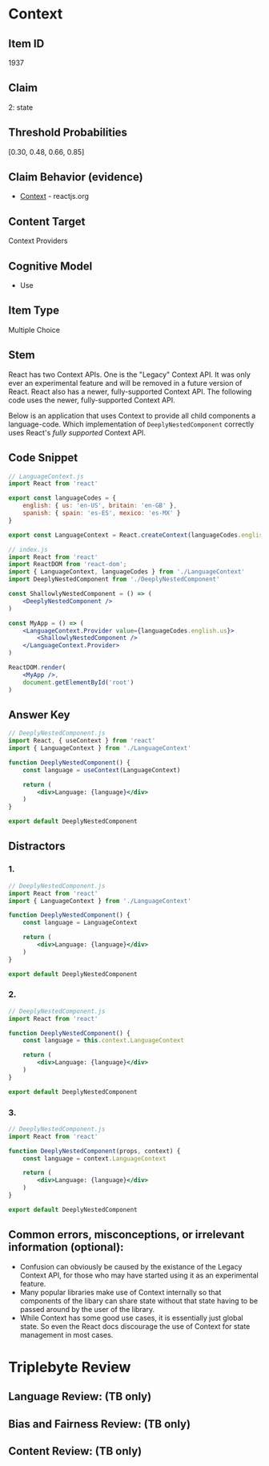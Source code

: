 # Context

## Item ID
1937

## Claim
2: state

## Threshold Probabilities
[0.30, 0.48, 0.66, 0.85]

## Claim Behavior (evidence)
- [Context](https://reactjs.org/docs/context.html) - reactjs.org

## Content Target
Context
Providers

## Cognitive Model
* Use

## Item Type
Multiple Choice

## Stem
React has two Context APIs. One is the "Legacy" Context API. It was only ever an experimental feature and will be removed in a future version of React.  React also has a newer, fully-supported Context API.  The following code uses the newer, fully-supported Context API.  

Below is an application that uses Context to provide all child components a language-code.  Which implementation of `DeeplyNestedComponent` correctly uses React's *fully supported* Context API.

## Code Snippet
```jsx
// LanguageContext.js
import React from 'react'

export const languageCodes = {
    english: { us: 'en-US', britain: 'en-GB' },
    spanish: { spain: 'es-ES', mexico: 'es-MX' }
}

export const LanguageContext = React.createContext(languageCodes.english.us)
```

```jsx
// index.js
import React from 'react'
import ReactDOM from 'react-dom';
import { LanguageContext, languageCodes } from './LanguageContext'
import DeeplyNestedComponent from './DeeplyNestedComponent'

const ShallowlyNestedComponent = () => (
    <DeeplyNestedComponent />
)

const MyApp = () => (
    <LanguageContext.Provider value={languageCodes.english.us}>
        <ShallowlyNestedComponent />
    </LanguageContext.Provider>
)

ReactDOM.render(
    <MyApp />,
    document.getElementById('root')
)
```

## Answer Key
```jsx
// DeeplyNestedComponent.js
import React, { useContext } from 'react'
import { LanguageContext } from './LanguageContext'

function DeeplyNestedComponent() {
    const language = useContext(LanguageContext)

    return (
        <div>Language: {language}</div>
    )
}

export default DeeplyNestedComponent
```

## Distractors
### 1.
```jsx
// DeeplyNestedComponent.js
import React from 'react'
import { LanguageContext } from './LanguageContext'

function DeeplyNestedComponent() {
    const language = LanguageContext

    return (
        <div>Language: {language}</div>
    )
}

export default DeeplyNestedComponent
```

### 2.
```jsx
// DeeplyNestedComponent.js
import React from 'react'

function DeeplyNestedComponent() {
    const language = this.context.LanguageContext

    return (
        <div>Language: {language}</div>
    )
}

export default DeeplyNestedComponent
```

### 3.
```jsx
// DeeplyNestedComponent.js
import React from 'react'

function DeeplyNestedComponent(props, context) {
    const language = context.LanguageContext

    return (
        <div>Language: {language}</div>
    )
}

export default DeeplyNestedComponent
```

## Common errors, misconceptions, or irrelevant information (optional):

* Confusion can obviously be caused by the existance of the Legacy Context API, for those who may have started using it as an experimental feature.
* Many popular libraries make use of Context internally so that components of the libary can share state without that state having to be passed around by the user of the library.
* While Context has some good use cases, it is essentially just global state. So even the React docs discourage the use of Context for state management in most cases.

# Triplebyte Review


## Language Review: (TB only)


## Bias and Fairness Review: (TB only)


## Content Review: (TB only)
